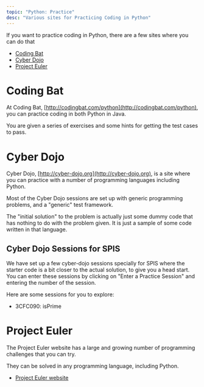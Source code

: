 ```yaml
---
topic: "Python: Practice"
desc: "Various sites for Practicing Coding in Python"
---
```



If you want to practice coding in Python, there are a few sites where you can do that

* [Coding Bat](http://codingbat.com/python)
* [Cyber Dojo](http://cyber-dojo.org)
* [Project Euler](https://projecteuler.net/)

# Coding Bat 

At Coding Bat, [http://codingbat.com/python](http://codingbat.com/python), you can practice coding in both Python in Java.

You are given a series of exercises and some hints for getting the test cases to pass.

# Cyber Dojo

Cyber Dojo, [http://cyber-dojo.org](http://cyber-dojo.org), is a site where you can practice with a number of programming languages including Python.

Most of the Cyber Dojo sessions are set up with generic programming problems, and a "generic" test framework.

The "initial solution" to the problem is actually just some dummy code that has nothing to do with the problem given.  It is just a 
sample of some code written in that language.

## Cyber Dojo Sessions for SPIS

We have set up a few cyber-dojo sessions specially for SPIS where the starter code is a bit closer to the actual solution, 
to give you a head start.    You can enter these sessions by clicking on "Enter a Practice Session" and entering the number of the session.

Here are some sessions for you to explore:

* 3CFC090:  isPrime

# Project Euler

The Project Euler website has a large and growing number of programming challenges that you can try.

They can be solved in any programming language, including Python.

* [Project Euler website](https://projecteuler.net/)

